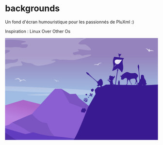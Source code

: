 # backgrounds
 Un fond d'écran humouristique pour les passionnés de PluXml :)

Inspiration : Linux Over Other Os

 ![Alt text](https://github.com/kamea/backgrounds/blob/main/pluxml-vs-others-3840x2560.jpg)
